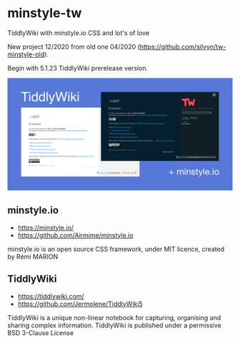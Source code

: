 # minstyle-tw
TiddlyWiki with minstyle.io CSS and lot's of love

New project 12/2020 from old one 04/2020 (https://github.com/silvyn/tw-minstyle-old).

Begin with 5.1.23 TiddlyWiki prerelease version.

![Capture TiddlyWiki n0d1](img/repo-tw-minstyle-n0d1.png)

## minstyle.io

* https://minstyle.io/
* https://github.com/Airmime/minstyle.io

minstyle.io is an open source CSS framework, under MIT licence, created by Rémi MARION

## TiddlyWiki

* https://tiddlywiki.com/
* https://github.com/Jermolene/TiddlyWiki5

TiddlyWiki is a unique non-linear notebook for capturing, organising and sharing complex information.
TiddlyWiki is published under a permissive BSD 3-Clause License
